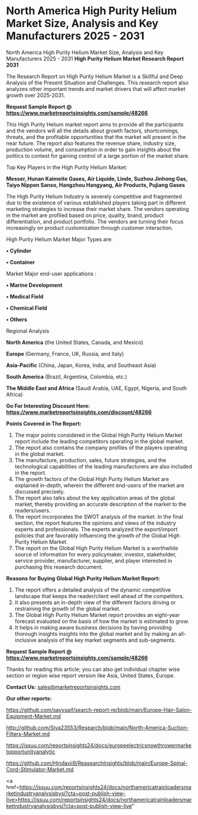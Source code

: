 # North America High Purity Helium Market Size, Analysis and Key Manufacturers 2025 - 2031
 North America High Purity Helium Market Size, Analysis and Key Manufacturers 2025 - 2031
<strong>High Purity Helium Market Research Report 2031</strong>

The Research Report on High Purity Helium Market is a Skillful and Deep Analysis of the Present Situation and Challenges. This research report also analyzes other important trends and market drivers that will affect market growth over 2025-2031.

<strong>Request Sample Report @ <a href=https://www.marketreportsinsights.com/sample/48266>https://www.marketreportsinsights.com/sample/48266</a></strong>

This High Purity Helium market report aims to provide all the participants and the vendors will all the details about growth factors, shortcomings, threats, and the profitable opportunities that the market will present in the near future. The report also features the revenue share, industry size, production volume, and consumption in order to gain insights about the politics to contest for gaining control of a large portion of the market share.

Top Key Players in the High Purity Helium Market:

<strong>Messer, Hunan Kaimeite Gases, Air Liquide, Linde, Suzhou Jinhong Gas, Taiyo Nippon Sanso, Hangzhou Hangyang, Air Products, Pujiang Gases</strong>

The High Purity Helium Industry is severely competitive and fragmented due to the existence of various established players taking part in different marketing strategies to increase their market share. The vendors operating in the market are profiled based on price, quality, brand, product differentiation, and product portfolio. The vendors are turning their focus increasingly on product customization through customer interaction.

High Purity Helium Market Major Types are:

<strong>•  Cylinder

•  Container</strong>

Market Major end-user applications :

<strong>•  Marine Development

•  Medical Field

•  Chemical Field

•  Others</strong>

Regional Analysis

</u><strong><b>North America</b></strong> (the United States, Canada, and Mexico)

<strong><b>Europe </b></strong>(Germany, France, UK, Russia, and Italy)

<strong><b>Asia-Pacific</b></strong> (China, Japan, Korea, India, and Southeast Asia)

<strong><b>South America</b></strong> (Brazil, Argentina, Colombia, etc.)

<strong><b>The Middle East and Africa</b></strong> (Saudi Arabia, UAE, Egypt, Nigeria, and South Africa)

<strong>Go For Interesting Discount Here: <a href=https://www.marketreportsinsights.com/discount/48266>https://www.marketreportsinsights.com/discount/48266</a></strong>

<strong>Points Covered in The Report:</strong>
<ol>
  <li>The major points considered in the Global High Purity Helium Market report include the leading competitors operating in the global market.</li>
  <li>The report also contains the company profiles of the players operating in the global market.</li>
  <li>The manufacture, production, sales, future strategies, and the technological capabilities of the leading manufacturers are also included in the report.</li>
  <li>The growth factors of the Global High Purity Helium Market are explained in-depth, wherein the different end-users of the market are discussed precisely.</li>
  <li>The report also talks about the key application areas of the global market, thereby providing an accurate description of the market to the readers/users.</li>
  <li>The report incorporates the SWOT analysis of the market. In the final section, the report features the opinions and views of the industry experts and professionals. The experts analyzed the export/import policies that are favorably influencing the growth of the Global High Purity Helium Market.</li>
  <li>The report on the Global High Purity Helium Market is a worthwhile source of information for every policymaker, investor, stakeholder, service provider, manufacturer, supplier, and player interested in purchasing this research document.</li>
</ol>
<strong>Reasons for Buying Global High Purity Helium Market Report:</strong>

<ol>
  <li>The report offers a detailed analysis of the dynamic competitive landscape that keeps the reader/client well ahead of the competitors.</li>
  <li>It also presents an in-depth view of the different factors driving or restraining the growth of the global market.</li>
  <li>The Global High Purity Helium Market report provides an eight-year forecast evaluated on the basis of how the market is estimated to grow.</li>
  <li>It helps in making aware business decisions by having providing thorough insights insights into the global market and by making an all-inclusive analysis of the key market segments and sub-segments.</li>
</ol>
<strong>Request Sample Report @ <a href=https://www.marketreportsinsights.com/sample/48266>https://www.marketreportsinsights.com/sample/48266</a></strong>


Thanks for reading this article; you can also get individual chapter wise section or region wise report version like Asia, United States, Europe.

<strong>Contact Us:</strong>
sales@marketreportsinsights.com

<strong>Our other reports:</strong>

<a href=https://github.com/sayysaif/search-report-re/blob/main/Europe-Hair-Salon-Equipment-Market.md>https://github.com/sayysaif/search-report-re/blob/main/Europe-Hair-Salon-Equipment-Market.md</a>

<a href=http://github.com/Siya23553/Research/blob/main/North-America-Suction-Filters-Market.md>http://github.com/Siya23553/Research/blob/main/North-America-Suction-Filters-Market.md</a>

<a href=https://issuu.com/reportsinsights24/docs/europeelectricsnowthrowermarketopportunityanalytic>https://issuu.com/reportsinsights24/docs/europeelectricsnowthrowermarketopportunityanalytic</a>

<a href=https://github.com/Hindavii9/ReasearchInsights/blob/main/Europe-Spinal-Cord-Stimulator-Market.md>https://github.com/Hindavii9/ReasearchInsights/blob/main/Europe-Spinal-Cord-Stimulator-Market.md</a>

<a href=https://issuu.com/reportsinsights24/docs/northamericatrainloadersmarketindustryanalysisbysi?cta=post-publish-view-live>https://issuu.com/reportsinsights24/docs/northamericatrainloadersmarketindustryanalysisbysi?cta=post-publish-view-live</a>"
